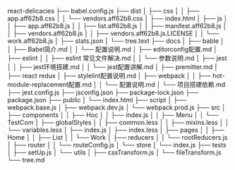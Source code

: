 react-delicacies
├── babel.config.js
├── dist
│   ├── css
│   │   ├── app.aff62b8.css
│   │   └── vendors.aff62b8.css
│   ├── index.html
│   ├── js
│   │   ├── app.aff62b8.js
│   │   ├── list.aff62b8.js
│   │   ├── manifest.aff62b8.js
│   │   ├── vendors.aff62b8.js
│   │   ├── vendors.aff62b8.js.LICENSE
│   │   └── work.aff62b8.js
│   ├── stats.json
│   └── tree.text
├── docs
│   ├── bable
│   │   ├── Babel简介.md
│   │   └── 配置说明.md
│   ├── editorconfig配置.md
│   ├── eslint
│   │   ├── eslint 常见文件解决.md
│   │   └── 参数说明.md
│   ├── jest
│   │   ├── jest环境搭建.md
│   │   └── jest配置讲解.md
│   ├── premitter.md
│   ├── react redux
│   ├── stylelint配置说明.md
│   ├── webpack
│   │   ├── hot-module-replacement配置.md
│   │   └── 配置说明.md
│   └── 项目搭建依赖.md
├── jest.config.js
├── jsconfig.json
├── package-lock.json
├── package.json
├── public
│   └── index.html
├── script
│   ├── webpack.base.js
│   ├── webpack.dev.js
│   └── webpack.prod.js
├── src
│   ├── components
│   │   ├── Hoc
│   │   ├── index.js
│   │   ├── Menu
│   │   └── TestCom
│   ├── globalStyles
│   │   ├── common.less
│   │   ├── mixins.less
│   │   └── variables.less
│   ├── index.js
│   ├── index.less
│   ├── pages
│   │   ├── Home
│   │   ├── List
│   │   └── Work
│   ├── reducers
│   │   └── rootReducers.js
│   ├── router
│   │   └── routeConfig.js
│   └── store
│       └── index.js
├── tests
│   ├── setUp.js
│   └── utils
│       ├── cssTransform.js
│       └── fileTransform.js
└── tree.md
